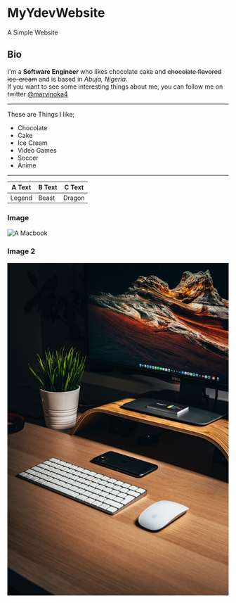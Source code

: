# MyYdevWebsite
A Simple Website

## Bio
I'm a **Software Engineer** who likes chocolate cake and ~~chocolate flavored ice-cream~~ and is based in *Abuja, Nigeria*.<br>
If you want to see some interesting things about me, you can follow me on twitter [@marvinoka4](https://twitter.com/marvinoka4)

---
These are Things I like;
- Chocolate
- Cake
- Ice Cream
- Video Games
- Soccer
- Anime

---
| A Text | B Text | C Text|
|--------|--------|-------|
|Legend|Beast|Dragon|


### Image
![A Macbook](https://www-konga-com-res.cloudinary.com/w_auto,f_auto,fl_lossy,dpr_auto,q_auto/media/catalog/product/K/T/160939_1597789659.jpg)

### Image 2
![A Dell system](pic_ydev.jpg)
